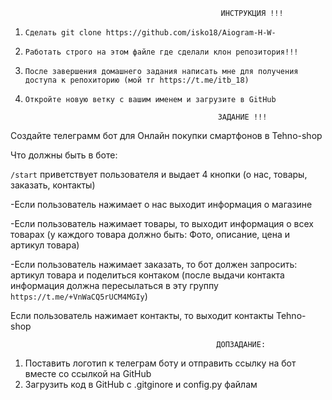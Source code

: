                                                    ИНСТРУКЦИЯ !!!

1. ```Сделать git clone https://github.com/isko18/Aiogram-H-W-```

2. ```Работать строго на этом файле где сделали клон репозитория!!!```

3. ```После завершения домашнего задания написать мне для получения доступа к репохиторию (мой тг https://t.me/itb_18)```

4. ```Откройте новую ветку с вашим именем и загрузите в GitHub```


                                                  ЗАДАНИЕ !!!

Создайте телеграмм бот для Онлайн покупки смартфонов в Tehno-shop 
 
Что должны быть в боте:
 
 ```/start``` приветствует пользователя и выдает 4 кнопки (о нас, товары, заказать, контакты)
 
 -Если пользователь нажимает о нас выходит информация о магазине 
 
 -Если пользователь нажимает товары, то выходит информация о всех товарах (у каждого товара должно быть: Фото, описание, цена и артикул товара)

 -Если пользователь нажимает заказать, то бот должен запросить: артикул товара и поделиться контаком (после выдачи контакта информация должна пересылаться в эту группу ```https://t.me/+VnWaCQ5rUCM4MGIy```) 
 
 Если пользователь нажимает контакты, то выходит контакты Tehno-shop
 

 
                                                  ДОПЗАДАНИЕ:
 1. Поставить логотип к телеграм боту и отправить ссылку на бот вместе со ссылкой на GitHub
 2. Загрузить код в GitHub с .gitginore и config.py файлам
